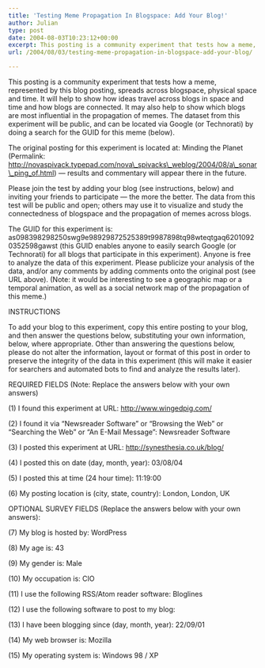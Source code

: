 ```yaml
---
title: 'Testing Meme Propagation In Blogspace: Add Your Blog!'
author: Julian
type: post
date: 2004-08-03T10:23:12+00:00
excerpt: This posting is a community experiment that tests how a meme, represented by this blog posting, spreads across blogspace, physical space and time. It will help to show how ideas travel across blogs in space and time and how blogs are connected. It may also help to show which blogs are most influential in the propagation of memes. The dataset from this experiment will be public, and can be located via Google (or Technorati) by doing a search for the GUID for this meme (as098398298250swg9e98929872525389t9987898tq98wteqtgaq62010920352598gawst).
url: /2004/08/03/testing-meme-propagation-in-blogspace-add-your-blog/

---
```

This posting is a community experiment that tests how a meme, represented by this blog posting, spreads across blogspace, physical space and time. It will help to show how ideas travel across blogs in space and time and how blogs are connected. It may also help to show which blogs are most influential in the propagation of memes. The dataset from this experiment will be public, and can be located via Google (or Technorati) by doing a search for the GUID for this meme (below).

The original posting for this experiment is located at: Minding the Planet (Permalink: http://novaspivack.typepad.com/nova\_spivacks\_weblog/2004/08/a\_sonar\_ping_of.html) &#8212; results and commentary will appear there in the future.

Please join the test by adding your blog (see instructions, below) and inviting your friends to participate &#8212; the more the better. The data from this test will be public and open; others may use it to visualize and study the connectedness of blogspace and the propagation of memes across blogs.

The GUID for this experiment is: as098398298250swg9e98929872525389t9987898tq98wteqtgaq62010920352598gawst (this GUID enables anyone to easily search Google (or Technorati) for all blogs that participate in this experiment). Anyone is free to analyze the data of this experiment. Please publicize your analysis of the data, and/or any comments by adding comments onto the original post (see URL above). (Note: it would be interesting to see a geographic map or a temporal animation, as well as a social network map of the propagation of this meme.)

INSTRUCTIONS

To add your blog to this experiment, copy this entire posting to your blog, and then answer the questions below, substituting your own information, below, where appropriate. Other than answering the questions below, please do not alter the information, layout or format of this post in order to preserve the integrity of the data in this experiment (this will make it easier for searchers and automated bots to find and analyze the results later).

REQUIRED FIELDS (Note: Replace the answers below with your own answers)

(1) I found this experiment at URL: http://www.wingedpig.com/

(2) I found it via &#8220;Newsreader Software&#8221; or &#8220;Browsing the Web&#8221; or &#8220;Searching the Web&#8221; or &#8220;An E-Mail Message&#8221;: Newsreader Software

(3) I posted this experiment at URL: http://synesthesia.co.uk/blog/

(4) I posted this on date (day, month, year): 03/08/04

(5) I posted this at time (24 hour time): 11:19:00

(6) My posting location is (city, state, country): London, London, UK

OPTIONAL SURVEY FIELDS (Replace the answers below with your own answers):

(7) My blog is hosted by: WordPress

(8) My age is: 43

(9) My gender is: Male

(10) My occupation is: CIO

(11) I use the following RSS/Atom reader software: Bloglines

(12) I use the following software to post to my blog:

(13) I have been blogging since (day, month, year): 22/09/01

(14) My web browser is: Mozilla

(15) My operating system is: Windows 98 / XP